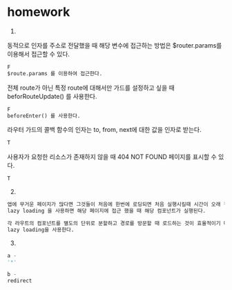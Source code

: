 # homework

1.

동적으로 인자를 주소로 전달했을 때 해당 변수에 접근하는 방법은 $router.params를 이용해서 접근할 수 있다.

```python
F
$route.params 를 이용하여 접근한다.
```



전체 route가 아닌 특정 route에 대해서만 가드를 설정하고 싶을 때 beforRouteUpdate() 를 사용한다.

```python
F
beforeEnter() 를 사용한다.
```



라우터 가드의 콜백 함수의 인자는 to, from, next에 대한 값을 인자로 받는다.

```python
T
```



사용자가 요청한 리소스가 존재하지 않을 때 404 NOT FOUND 페이지를 표시할 수 있다.

```python
T
```





2.

```python
앱에 무거운 페이지가 많다면 그것들이 처음에 한번에 로딩되면 처음 실행시킬때 시간이 오래 걸릴 것이다.
lazy loading 을 사용하면 해당 페이지에 접근 했을 때 해당 컴포넌트가 실행된다.

각 라우트의 컴포넌트를 별도의 단위로 분할하고 경로를 방문할 때 로드하는 것이 효율적이기 때문에
lazy loading을 사용한다.
```





3.

```python
a -
'*'

b -
redirect
```











